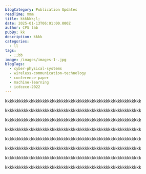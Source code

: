 ```yaml
---
blogCategory: Publication Updates
readTime: mmm
title: kkkkkk;l;
date: 2025-01-13T06:01:00.000Z
author: CPS lab
pubBy: kk
description: kkkk
categories:
  - ll
tags:
  - ;;bb
image: /images/images-1-.jpg
blogTags:
  - cyber-physical-systems
  - wireless-communication-technology
  - conference-paper
  - machine-learning
  - icdcece-2022
---
```

kkkkkkkkkkkkkkkkkkkkkkkkkkkkkkkkkkkkkkkkkkkkkkkkkkkkkkkkkk 



kkkkkkkkkkkkkkkkkkkkkkkkkkkkkkkkkkkkkkkkkkkkkkkkkkkkkkkkkk


kkkkkkkkkkkkkkkkkkkkkkkkkkkkkkkkkkkkkkkkkkkkkkkkkkkkkkkkkk


kkkkkkkkkkkkkkkkkkkkkkkkkkkkkkkkkkkkkkkkkkkkkkkkkkkkkkkkkk


kkkkkkkkkkkkkkkkkkkkkkkkkkkkkkkkkkkkkkkkkkkkkkkkkkkkkkkkkk


kkkkkkkkkkkkkkkkkkkkkkkkkkkkkkkkkkkkkkkkkkkkkkkkkkkkkkkkkk


kkkkkkkkkkkkkkkkkkkkkkkkkkkkkkkkkkkkkkkkkkkkkkkkkkkkkkkkkk


kkkkkkkkkkkkkkkkkkkkkkkkkkkkkkkkkkkkkkkkkkkkkkkkkkkkkkkkkk
